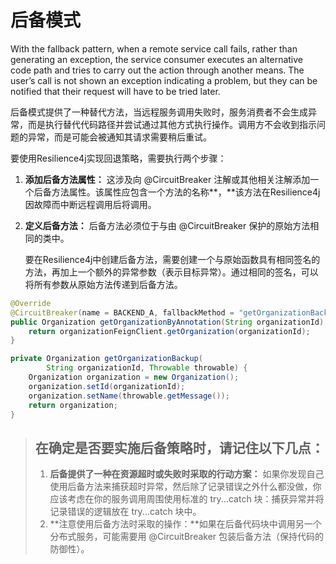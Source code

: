# 后备模式

With the fallback pattern, when a remote service call fails, rather than generating an exception, the service consumer executes an alternative code path and tries to carry out the action through another means. The user’s call is not shown an exception indicating a problem, but they can be notified that their request will have to be tried later.

后备模式提供了一种替代方法，当远程服务调用失败时，服务消费者不会生成异常，而是执行替代代码路径并尝试通过其他方式执行操作。调用方不会收到指示问题的异常，而是可能会被通知其请求需要稍后重试。

要使用Resilience4j实现回退策略，需要执行两个步骤：

1. **添加后备方法属性：** 这涉及向 @CircuitBreaker 注解或其他相关注解添加一个后备方法属性。该属性应包含一个方法的名称**，**该方法在Resilience4j因故障而中断远程调用后将调用。
2.  **定义后备方法：** 后备方法必须位于与由 @CircuitBreaker 保护的原始方法相同的类中。

    要在Resilience4j中创建后备方法，需要创建一个与原始函数具有相同签名的方法，再加上一个额外的异常参数（表示目标异常）。通过相同的签名，可以将所有参数从原始方法传递到后备方法。

```java
@Override
@CircuitBreaker(name = BACKEND_A, fallbackMethod = "getOrganizationBackup")
public Organization getOrganizationByAnnotation(String organizationId) {
    return organizationFeignClient.getOrganization(organizationId);
}

private Organization getOrganizationBackup(
        String organizationId, Throwable throwable) {
    Organization organization = new Organization();
    organization.setId(organizationId);
    organization.setName(throwable.getMessage());
    return organization;
}
```

> ## 在确定是否要实施后备策略时，请记住以下几点：
>
> 1. **后备提供了一种在资源超时或失败时采取的行动方案：** 如果你发现自己使用后备方法来捕获超时异常，然后除了记录错误之外什么都没做，你应该考虑在你的服务调用周围使用标准的 try...catch 块：捕获异常并将记录错误的逻辑放在 try...catch 块中。
> 2. **注意使用后备方法时采取的操作：**如果在后备代码块中调用另一个分布式服务，可能需要用 @CircuitBreaker 包装后备方法（保持代码的防御性）。
